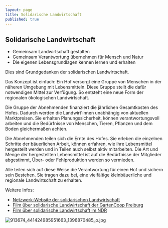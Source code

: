 ```yaml
---
layout: page
title: Solidarische Landwirtschaft
published: true
---
```









## Solidarische Landwirtschaft

- Gemeinsam Landwirtschaft gestalten
- Gemeinsam Verantwortung übernehmen für Mensch und Natur
- Die eigenen Lebensgrundlagen kennen lernen und erhalten

Dies sind Grundgedanken der solidarischen Landwirtschaft. 

Das Konzept ist einfach: Ein Hof versorgt eine Gruppe von Menschen in der näheren Umgebung mit Lebensmitteln. Diese Gruppe stellt die dafür notwendigen Mittel zur Verfügung. So entsteht eine neue Form der regionalen ökologischen Landwirtschaft.

Die Gruppe der Abnehmenden finanziert die jährlichen Gesamtkosten des Hofes. Dadurch werden die Landwirt'innen unabhängig von aktuellen Marktpreisen. Sie erhalten Planungssicherheit, können verantwortungsvoll arbeiten und die Bedürfnisse von Menschen, Tieren, Pflanzen und dem Boden gleichermaßen achten. 

Die Abnehmenden teilen sich die Ernte des Hofes. Sie erleben die einzelnen Schritte der bäuerlichen Arbeit, können erfahren, wie ihre Lebensmittel hergestellt werden und in Teilen auch selbst aktiv mitarbeiten. Die Art und Menge der hergestellten Lebensmittel ist auf die Bedürfnisse der Mitglieder abgestimmt, Über- oder Fehlproduktion werden so vermieden. 

Alle teilen sich auf diese Weise die Verantwortung für einen Hof und sichern sein Bestehen. Sie tragen dazu bei, eine vielfältige kleinbäuerliche und regionale Landwirtschaft zu erhalten.

Weitere Infos:

- [Netzwerk-Website der solidarischen Landwirtschaft](http://www.solidarische-landwirtschaft.org/)
- [Film über solidarische Landwirtschaft der GartenCoop Freiburg](http://www.cinerebelde.org/die-strategie-der-krummen-gurken-p-121.html)
- [Film über solidarische Landwirtschaft im NDR](http://www.ndr.de/fernsehen/sendungen/schoenes_landleben/Hof-Pente,sendung447932.html)


![913674_441424985951663_1396870485_o.jpg]({{site.baseurl}}/public/images/913674_441424985951663_1396870485_o.jpg)
